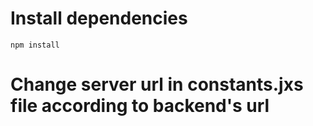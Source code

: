 # Install dependencies

`npm install`

# Change server url in constants.jxs file according to backend's url
